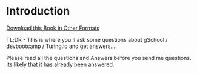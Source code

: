 # Introduction

[Download this Book in Other Formats](https://www.gitbook.io/book/blairanderson/i-went-to-gschool)

TL;DR - This is where you'll ask some questions about gSchool / devbootcamp / Turing.io and get answers...

Please read all the questions and Answers before you send me questions. Its likely that it has already been answered.

